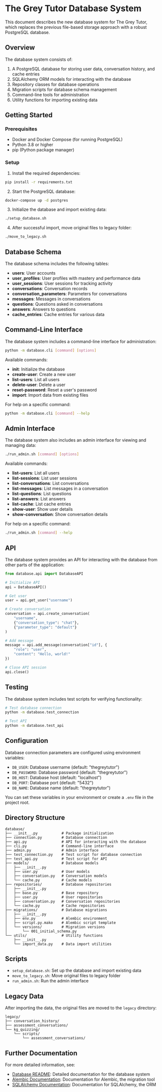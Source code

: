 # The Grey Tutor Database System

This document describes the new database system for The Grey Tutor, which replaces the previous file-based storage approach with a robust PostgreSQL database.

## Overview

The database system consists of:

1. A PostgreSQL database for storing user data, conversation history, and cache entries
2. SQLAlchemy ORM models for interacting with the database
3. Repository classes for database operations
4. Migration scripts for database schema management
5. Command-line tools for administration
6. Utility functions for importing existing data

## Getting Started

### Prerequisites

- Docker and Docker Compose (for running PostgreSQL)
- Python 3.8 or higher
- pip (Python package manager)

### Setup

1. Install the required dependencies:

```bash
pip install -r requirements.txt
```

2. Start the PostgreSQL database:

```bash
docker-compose up -d postgres
```

3. Initialize the database and import existing data:

```bash
./setup_database.sh
```

4. After successful import, move original files to legacy folder:

```bash
./move_to_legacy.sh
```

## Database Schema

The database schema includes the following tables:

- **users**: User accounts
- **user_profiles**: User profiles with mastery and performance data
- **user_sessions**: User sessions for tracking activity
- **conversations**: Conversation records
- **conversation_parameters**: Parameters for conversations
- **messages**: Messages in conversations
- **questions**: Questions asked in conversations
- **answers**: Answers to questions
- **cache_entries**: Cache entries for various data

## Command-Line Interface

The database system includes a command-line interface for administration:

```bash
python -m database.cli [command] [options]
```

Available commands:

- **init**: Initialize the database
- **create-user**: Create a new user
- **list-users**: List all users
- **delete-user**: Delete a user
- **reset-password**: Reset a user's password
- **import**: Import data from existing files

For help on a specific command:

```bash
python -m database.cli [command] --help
```

## Admin Interface

The database system also includes an admin interface for viewing and managing data:

```bash
./run_admin.sh [command] [options]
```

Available commands:

- **list-users**: List all users
- **list-sessions**: List user sessions
- **list-conversations**: List conversations
- **list-messages**: List messages in a conversation
- **list-questions**: List questions
- **list-answers**: List answers
- **list-cache**: List cache entries
- **show-user**: Show user details
- **show-conversation**: Show conversation details

For help on a specific command:

```bash
./run_admin.sh [command] --help
```

## API

The database system provides an API for interacting with the database from other parts of the application:

```python
from database.api import DatabaseAPI

# Initialize API
api = DatabaseAPI()

# Get user
user = api.get_user("username")

# Create conversation
conversation = api.create_conversation(
    "username",
    {"conversation_type": "chat"},
    {"parameter_type": "default"}
)

# Add message
message = api.add_message(conversation["id"], {
    "role": "user",
    "content": "Hello, world!"
})

# Close API session
api.close()
```

## Testing

The database system includes test scripts for verifying functionality:

```bash
# Test database connection
python -m database.test_connection

# Test API
python -m database.test_api
```

## Configuration

Database connection parameters are configured using environment variables:

- `DB_USER`: Database username (default: "thegreytutor")
- `DB_PASSWORD`: Database password (default: "thegreytutor")
- `DB_HOST`: Database host (default: "localhost")
- `DB_PORT`: Database port (default: "5432")
- `DB_NAME`: Database name (default: "thegreytutor")

You can set these variables in your environment or create a `.env` file in the project root.

## Directory Structure

```
database/
├── __init__.py           # Package initialization
├── connection.py         # Database connection
├── api.py                # API for interacting with the database
├── cli.py                # Command-line interface
├── admin.py              # Admin interface
├── test_connection.py    # Test script for database connection
├── test_api.py           # Test script for API
├── models/               # Database models
│   ├── __init__.py
│   ├── user.py           # User models
│   ├── conversation.py   # Conversation models
│   └── cache.py          # Cache models
├── repositories/         # Database repositories
│   ├── __init__.py
│   ├── base.py           # Base repository
│   ├── user.py           # User repositories
│   ├── conversation.py   # Conversation repositories
│   └── cache.py          # Cache repositories
├── migrations/           # Database migrations
│   ├── __init__.py
│   ├── env.py            # Alembic environment
│   ├── script.py.mako    # Alembic script template
│   └── versions/         # Migration versions
│       └── 001_initial_schema.py
└── utils/                # Utility functions
    ├── __init__.py
    └── import_data.py    # Data import utilities
```

## Scripts

- `setup_database.sh`: Set up the database and import existing data
- `move_to_legacy.sh`: Move original files to legacy folder
- `run_admin.sh`: Run the admin interface

## Legacy Data

After importing the data, the original files are moved to the `legacy` directory:

```
legacy/
├── conversation_history/
├── assessment_conversations/
└── kg_quizzing/
    └── scripts/
        └── assessment_conversations/
```

## Further Documentation

For more detailed information, see:

- [Database README](database/README.md): Detailed documentation for the database system
- [Alembic Documentation](https://alembic.sqlalchemy.org/): Documentation for Alembic, the migration tool
- [SQLAlchemy Documentation](https://docs.sqlalchemy.org/): Documentation for SQLAlchemy, the ORM
